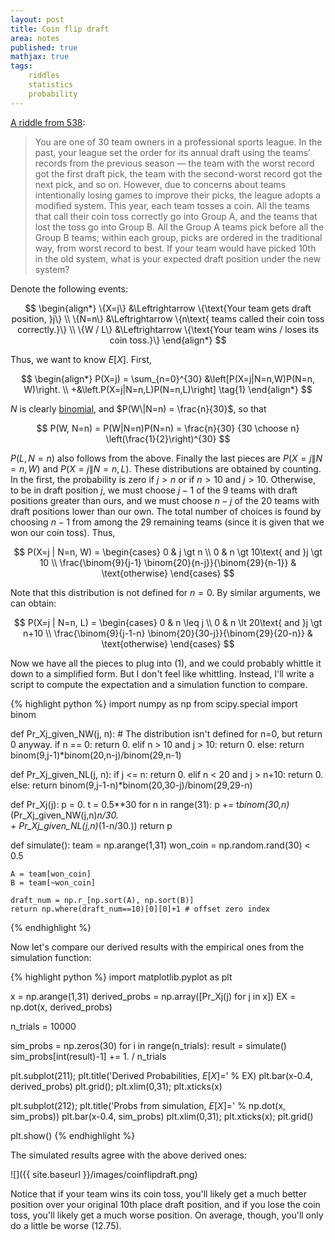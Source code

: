 ```yaml
---
layout: post
title: Coin flip draft
area: notes
published: true
mathjax: true
tags:
    riddles
    statistics
    probability
---
```


[A riddle from 538](http://fivethirtyeight.com/features/how-high-can-count-von-count-count/):

> You are one of 30 team owners in a professional sports league. In the past, your league set the order for its annual draft using the teams’ records from the previous season — the team with the worst record got the first draft pick, the team with the second-worst record got the next pick, and so on. However, due to concerns about teams intentionally losing games to improve their picks, the league adopts a modified system. This year, each team tosses a coin. All the teams that call their coin toss correctly go into Group A, and the teams that lost the toss go into Group B. All the Group A teams pick before all the Group B teams; within each group, picks are ordered in the traditional way, from worst record to best. If your team would have picked 10th in the old system, what is your expected draft position under the new system?

Denote the following events:

$$
\begin{align*}
    \{X=j\} &\Leftrightarrow \{\text{Your team gets draft position, }j\} \\
    \{N=n\} &\Leftrightarrow \{n\text{ teams called their coin toss correctly.}\} \\
    \{W / L\} &\Leftrightarrow \{\text{Your team wins / loses its coin toss.}\}
\end{align*}
$$

Thus, we want to know $E[X]$. First,

$$
\begin{align*}
    P(X=j) = \sum_{n=0}^{30} &\left[P(X=j|N=n,W)P(N=n, W)\right. \\
                            +&\left.P(X=j|N=n,L)P(N=n,L)\right] \tag{1}
\end{align*}
$$

$N$ is clearly [binomial](https://en.wikipedia.org/wiki/Binomial_distribution), and $P(W\|N=n) = \frac{n}{30}$, so that

$$
    P(W, N=n) = P(W|N=n)P(N=n) = \frac{n}{30} {30 \choose n} \left(\frac{1}{2}\right)^{30}
$$

$P(L,N=n)$ also follows from the above. Finally the last pieces are $P(X=j\|N=n,W)$ and $P(X=j\|N=n,L)$. These distributions are obtained by counting. In the first, the probability is zero if $j \gt n$ or if $n \gt 10$ and $j \gt 10$. Otherwise, to be in draft position $j$, we must choose $j-1$ of the 9 teams with draft positions greater than ours, and we must choose $n-j$ of the 20 teams with draft positions lower than our own. The total number of choices is found by choosing $n-1$ from among the 29 remaining teams (since it is given that we won our coin toss). Thus,

$$
    P(X=j | N=n, W) =
    \begin{cases}
        0 & j \gt n \\
        0 & n \gt 10\text{ and }j \gt 10 \\
        \frac{\binom{9}{j-1} \binom{20}{n-j}}{\binom{29}{n-1}} & \text{otherwise}
    \end{cases}
$$

Note that this distribution is not defined for $n=0$. By similar arguments, we can obtain:

$$
    P(X=j | N=n, L) =
    \begin{cases}
        0 & n \leq j \\
        0 & n \lt 20\text{ and }j \gt n+10 \\
        \frac{\binom{9}{j-1-n} \binom{20}{30-j}}{\binom{29}{20-n}} & \text{otherwise}
    \end{cases}
$$

Now we have all the pieces to plug into $(1)$, and we could probably whittle it down to a simplified form. But I don't feel like whittling. Instead, I'll write a script to compute the expectation and a simulation function to compare.


{% highlight python %}
import numpy as np
from scipy.special import binom

def Pr_Xj_given_NW(j, n):
    # The distribution isn't defined for n=0, but return 0 anyway.
    if n == 0:
        return 0.
    elif n > 10 and j > 10:
        return 0.
    else:
        return binom(9,j-1)*binom(20,n-j)/binom(29,n-1)

def Pr_Xj_given_NL(j, n):
    if j <= n:
        return 0.
    elif n < 20 and j > n+10:
        return 0.
    else:
        return binom(9,j-1-n)*binom(20,30-j)/binom(29,29-n)

def Pr_Xj(j):
    p = 0.
    t = 0.5**30
    for n in range(31):
        p += t*binom(30,n)*(Pr_Xj_given_NW(j,n)*n/30.\
                          + Pr_Xj_given_NL(j,n)*(1-n/30.))
    return p

def simulate():
    team = np.arange(1,31)
    won_coin = np.random.rand(30) < 0.5

    A = team[won_coin]
    B = team[~won_coin]

    draft_num = np.r_[np.sort(A), np.sort(B)]
    return np.where(draft_num==10)[0][0]+1 # offset zero index
{% endhighlight %}

Now let's compare our derived results with the empirical ones from the simulation function:

{% highlight python %}
import matplotlib.pyplot as plt

x = np.arange(1,31)
derived_probs = np.array([Pr_Xj(j) for j in x])
EX = np.dot(x, derived_probs)

n_trials = 10000

sim_probs = np.zeros(30)
for i in range(n_trials):
    result = simulate()
    sim_probs[int(result)-1] += 1. / n_trials


plt.subplot(211); plt.title('Derived Probabilities, $E[X] = %.2f$' % EX)
plt.bar(x-0.4, derived_probs)
plt.grid(); plt.xlim(0,31); plt.xticks(x)

plt.subplot(212); plt.title('Probs from simulation, $E[X] = %.2f$' % np.dot(x, sim_probs))
plt.bar(x-0.4, sim_probs)
plt.xlim(0,31); plt.xticks(x); plt.grid()

plt.show()
{% endhighlight %}

The simulated results agree with the above derived ones:

![]({{ site.baseurl }}/images/coinflipdraft.png)

Notice that if your team wins its coin toss, you'll likely get a much better position over your original 10th place draft position, and if you lose the coin toss, you'll likely get a much worse position. On average, though, you'll only do a little be worse (12.75).
